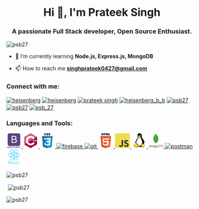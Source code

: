 
<h1 align="center">Hi 👋, I'm Prateek Singh</h1>
<h3 align="center">A passionate Full Stack developer, Open Source Enthusiast.</h3>

<p align="left"> <img src="https://komarev.com/ghpvc/?username=psb27&label=Profile%20views&color=0e75b6&style=flat" alt="psb27" /> </p>


- 🌱 I’m currently learning **Node.js, Express.js, MongoDB**

- 📫 How to reach me **singhprateek0427@gmail.com**

<h3 align="left">Connect with me:</h3>
<p align="left">
<a href="https://dev.to/heisenberg" target="blank"><img align="center" src="https://cdn.jsdelivr.net/npm/simple-icons@3.0.1/icons/dev-dot-to.svg" alt="heisenberg" height="30" width="40" /></a>
<a href="https://twitter.com/heisenberg" target="blank"><img align="center" src="https://raw.githubusercontent.com/rahuldkjain/github-profile-readme-generator/master/src/images/icons/Social/twitter.svg" alt="heisenberg" height="30" width="40" /></a>
<a href="https://linkedin.com/in/prateek-singh-3257801b8" target="blank"><img align="center" src="https://raw.githubusercontent.com/rahuldkjain/github-profile-readme-generator/master/src/images/icons/Social/linked-in-alt.svg" alt="prateek singh" height="30" width="40" /></a>
<a href="https://instagram.com/heisenberg_b_b" target="blank"><img align="center" src="https://raw.githubusercontent.com/rahuldkjain/github-profile-readme-generator/master/src/images/icons/Social/instagram.svg" alt="heisenberg_b_b" height="30" width="40" /></a>
<a href="https://www.codechef.com/users/psb27" target="blank"><img align="center" src="https://cdn.jsdelivr.net/npm/simple-icons@3.1.0/icons/codechef.svg" alt="psb27" height="30" width="40" /></a>
<a href="https://codeforces.com/profile/psb27" target="blank"><img align="center" src="https://cdn.jsdelivr.net/npm/simple-icons@3.0.1/icons/codeforces.svg" alt="psb27" height="30" width="40" /></a>
<a href="https://www.leetcode.com/psb_27" target="blank"><img align="center" src="https://raw.githubusercontent.com/rahuldkjain/github-profile-readme-generator/master/src/images/icons/Social/leet-code.svg" alt="psb_27" height="30" width="40" /></a>
</p>

<h3 align="left">Languages and Tools:</h3>
<p align="left"> <a href="https://getbootstrap.com" target="_blank"> <img src="https://raw.githubusercontent.com/devicons/devicon/master/icons/bootstrap/bootstrap-plain-wordmark.svg" alt="bootstrap" width="40" height="40"/> </a> <a href="https://www.w3schools.com/cpp/" target="_blank"> <img src="https://raw.githubusercontent.com/devicons/devicon/master/icons/cplusplus/cplusplus-original.svg" alt="cplusplus" width="40" height="40"/> </a> <a href="https://www.w3schools.com/css/" target="_blank"> <img src="https://raw.githubusercontent.com/devicons/devicon/master/icons/css3/css3-original-wordmark.svg" alt="css3" width="40" height="40"/> </a> <a href="https://firebase.google.com/" target="_blank"> <img src="https://www.vectorlogo.zone/logos/firebase/firebase-icon.svg" alt="firebase" width="40" height="40"/> </a> <a href="https://git-scm.com/" target="_blank"> <img src="https://www.vectorlogo.zone/logos/git-scm/git-scm-icon.svg" alt="git" width="40" height="40"/> </a> <a href="https://www.w3.org/html/" target="_blank"> <img src="https://raw.githubusercontent.com/devicons/devicon/master/icons/html5/html5-original-wordmark.svg" alt="html5" width="40" height="40"/> </a> <a href="https://developer.mozilla.org/en-US/docs/Web/JavaScript" target="_blank"> <img src="https://raw.githubusercontent.com/devicons/devicon/master/icons/javascript/javascript-original.svg" alt="javascript" width="40" height="40"/> </a> <a href="https://www.linux.org/" target="_blank"> <img src="https://raw.githubusercontent.com/devicons/devicon/master/icons/linux/linux-original.svg" alt="linux" width="40" height="40"/> </a> <a href="https://www.mongodb.com/" target="_blank"> <img src="https://raw.githubusercontent.com/devicons/devicon/master/icons/mongodb/mongodb-original-wordmark.svg" alt="mongodb" width="40" height="40"/> </a> <a href="https://postman.com" target="_blank"> <img src="https://www.vectorlogo.zone/logos/getpostman/getpostman-icon.svg" alt="postman" width="40" height="40"/> </a> <a href="https://reactjs.org/" target="_blank"> <img src="https://raw.githubusercontent.com/devicons/devicon/master/icons/react/react-original-wordmark.svg" alt="react" width="40" height="40"/> </a> </p>

<p><img align="center" src="https://github-readme-stats.vercel.app/api/top-langs?username=psb27&show_icons=true&locale=en&layout=compact" alt="psb27" /></p>

<p>&nbsp;<img align="center" src="https://github-readme-stats.vercel.app/api?username=psb27&show_icons=true&locale=en" alt="psb27" /></p>

<p><img align="center" src="https://github-readme-streak-stats.herokuapp.com/?user=psb27&" alt="psb27" /></p>
